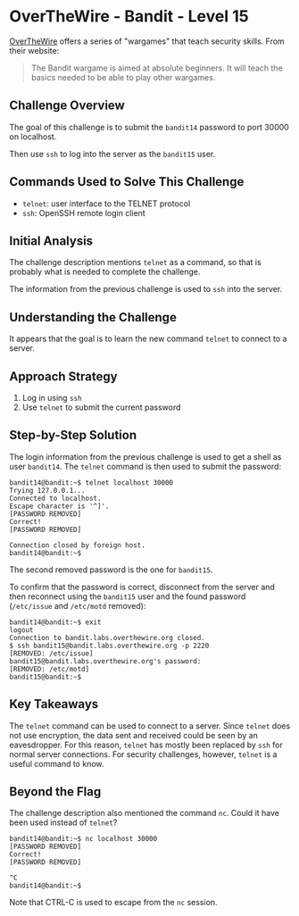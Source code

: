 # OverTheWire - Bandit - Level 15

[OverTheWire](https://overthewire.org) offers a series of "wargames" that teach
security skills. From their website:

> The Bandit wargame is aimed at absolute beginners. It will teach the basics
> needed to be able to play other wargames.

## Challenge Overview

The goal of this challenge is to submit the `bandit14` password to port 30000 on
localhost.

Then use `ssh` to log into the server as the `bandit15` user.

## Commands Used to Solve This Challenge

- `telnet`: user interface to the TELNET protocol
- `ssh`: OpenSSH remote login client

## Initial Analysis

The challenge description mentions `telnet` as a command, so that is probably
what is needed to complete the challenge.

The information from the previous challenge is used to `ssh` into the server.

## Understanding the Challenge

It appears that the goal is to learn the new command `telnet` to connect to a
server.

## Approach Strategy

1. Log in using `ssh`
1. Use `telnet` to submit the current password

## Step-by-Step Solution

The login information from the previous challenge is used to get a shell as user
`bandit14`. The `telnet` command is then used to submit the password:

```
bandit14@bandit:~$ telnet localhost 30000
Trying 127.0.0.1...
Connected to localhost.
Escape character is '^]'.
[PASSWORD REMOVED]
Correct!
[PASSWORD REMOVED]

Connection closed by foreign host.
bandit14@bandit:~$
```

The second removed password is the one for `bandit15`.

To confirm that the password is correct, disconnect from the server and then
reconnect using the `bandit15` user and the found password (`/etc/issue` and
`/etc/motd` removed):

```
bandit14@bandit:~$ exit
logout
Connection to bandit.labs.overthewire.org closed.
$ ssh bandit15@bandit.labs.overthewire.org -p 2220
[REMOVED: /etc/issue]
bandit15@bandit.labs.overthewire.org's password:
[REMOVED: /etc/motd]
bandit15@bandit:~$
```

## Key Takeaways

The `telnet` command can be used to connect to a server. Since `telnet` does not
use encryption, the data sent and received could be seen by an eavesdropper. For
this reason, `telnet` has mostly been replaced by `ssh` for normal server
connections. For security challenges, however, `telnet` is a useful command to
know.

## Beyond the Flag

The challenge description also mentioned the command `nc`. Could it have been
used instead of `telnet`?

```
bandit14@bandit:~$ nc localhost 30000
[PASSWORD REMOVED]
Correct!
[PASSWORD REMOVED]

^C
bandit14@bandit:~$
```

Note that CTRL-C is used to escape from the `nc` session.
